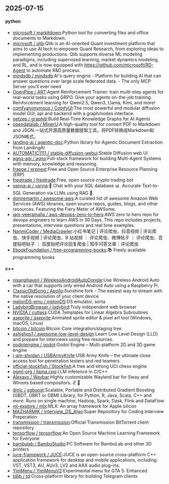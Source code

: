 ## 2025-07-15

#### python
* [microsoft / markitdown](https://github.com/microsoft/markitdown):Python tool for converting files and office documents to Markdown.
* [microsoft / qlib](https://github.com/microsoft/qlib):Qlib is an AI-oriented Quant investment platform that aims to use AI tech to empower Quant Research, from exploring ideas to implementing productions. Qlib supports diverse ML modeling paradigms, including supervised learning, market dynamics modeling, and RL, and is now equipped with https://github.com/microsoft/RD-Agent to automate R&D process.
* [mindsdb / mindsdb](https://github.com/mindsdb/mindsdb):AI's query engine - Platform for building AI that can answer questions over large scale federated data. - The only MCP Server you'll ever need
* [OpenPipe / ART](https://github.com/OpenPipe/ART):Agent Reinforcement Trainer: train multi-step agents for real-world tasks using GRPO. Give your agents on-the-job training. Reinforcement learning for Qwen2.5, Qwen3, Llama, Kimi, and more!
* [comfyanonymous / ComfyUI](https://github.com/comfyanonymous/ComfyUI):The most powerful and modular diffusion model GUI, api and backend with a graph/nodes interface.
* [getzep / graphiti](https://github.com/getzep/graphiti):Build Real-Time Knowledge Graphs for AI Agents
* [opendatalab / MinerU](https://github.com/opendatalab/MinerU):A high-quality tool for convert PDF to Markdown and JSON.一站式开源高质量数据提取工具，将PDF转换成Markdown和JSON格式。
* [landing-ai / agentic-doc](https://github.com/landing-ai/agentic-doc):Python library for Agentic Document Extraction from LandingAI
* [AUTOMATIC1111 / stable-diffusion-webui](https://github.com/AUTOMATIC1111/stable-diffusion-webui):Stable Diffusion web UI
* [agno-agi / agno](https://github.com/agno-agi/agno):Full-stack framework for building Multi-Agent Systems with memory, knowledge and reasoning.
* [frappe / erpnext](https://github.com/frappe/erpnext):Free and Open Source Enterprise Resource Planning (ERP)
* [freqtrade / freqtrade](https://github.com/freqtrade/freqtrade):Free, open source crypto trading bot
* [vanna-ai / vanna](https://github.com/vanna-ai/vanna):🤖 Chat with your SQL database 📊. Accurate Text-to-SQL Generation via LLMs using RAG 🔄.
* [donnemartin / awesome-aws](https://github.com/donnemartin/awesome-aws):A curated list of awesome Amazon Web Services (AWS) libraries, open source repos, guides, blogs, and other resources. Featuring the Fiery Meter of AWSome.
* [iam-veeramalla / aws-devops-zero-to-hero](https://github.com/iam-veeramalla/aws-devops-zero-to-hero):AWS zero to hero repo for devops engineers to learn AWS in 30 Days. This repo includes projects, presentations, interview questions and real time examples.
* [NanmiCoder / MediaCrawler](https://github.com/NanmiCoder/MediaCrawler):小红书笔记 | 评论爬虫、抖音视频 | 评论爬虫、快手视频 | 评论爬虫、B 站视频 ｜ 评论爬虫、微博帖子 ｜ 评论爬虫、百度贴吧帖子 ｜ 百度贴吧评论回复爬虫 | 知乎问答文章｜评论爬虫
* [EbookFoundation / free-programming-books](https://github.com/EbookFoundation/free-programming-books):📚 Freely available programming books

#### c++
* [nisargjhaveri / WirelessAndroidAutoDongle](https://github.com/nisargjhaveri/WirelessAndroidAutoDongle):Use Wireless Android Auto with a car that supports only wired Android Auto using a Raspberry Pi.
* [ClassicOldSong / Apollo](https://github.com/ClassicOldSong/Apollo):Sunshine fork - The easiest way to stream with the native resolution of your client device
* [melonDS-emu / melonDS](https://github.com/melonDS-emu/melonDS):DS emulator, sorta
* [LadybirdBrowser / ladybird](https://github.com/LadybirdBrowser/ladybird):Truly independent web browser
* [NVIDIA / cutlass](https://github.com/NVIDIA/cutlass):CUDA Templates for Linear Algebra Subroutines
* [aseprite / aseprite](https://github.com/aseprite/aseprite):Animated sprite editor & pixel art tool (Windows, macOS, Linux)
* [bitcoin / bitcoin](https://github.com/bitcoin/bitcoin):Bitcoin Core integration/staging tree
* [ashishps1 / awesome-low-level-design](https://github.com/ashishps1/awesome-low-level-design):Learn Low Level Design (LLD) and prepare for interviews using free resources.
* [godotengine / godot](https://github.com/godotengine/godot):Godot Engine – Multi-platform 2D and 3D game engine
* [i-am-shodan / USBArmyKnife](https://github.com/i-am-shodan/USBArmyKnife):USB Army Knife – the ultimate close access tool for penetration testers and red teamers.
* [official-stockfish / Stockfish](https://github.com/official-stockfish/Stockfish):A free and strong UCI chess engine
* [ggml-org / llama.cpp](https://github.com/ggml-org/llama.cpp):LLM inference in C/C++
* [Alexays / Waybar](https://github.com/Alexays/Waybar):Highly customizable Wayland bar for Sway and Wlroots based compositors. ✌️ 🎉
* [dmlc / xgboost](https://github.com/dmlc/xgboost):Scalable, Portable and Distributed Gradient Boosting (GBDT, GBRT or GBM) Library, for Python, R, Java, Scala, C++ and more. Runs on single machine, Hadoop, Spark, Dask, Flink and DataFlow
* [ml-explore / mlx](https://github.com/ml-explore/mlx):MLX: An array framework for Apple silicon
* [MAZHARMIK / Interview_DS_Algo](https://github.com/MAZHARMIK/Interview_DS_Algo):Super Repository for Coding Interview Preperation
* [transmission / transmission](https://github.com/transmission/transmission):Official Transmission BitTorrent client repository
* [tensorflow / tensorflow](https://github.com/tensorflow/tensorflow):An Open Source Machine Learning Framework for Everyone
* [bambulab / BambuStudio](https://github.com/bambulab/BambuStudio):PC Software for BambuLab and other 3D printers
* [juce-framework / JUCE](https://github.com/juce-framework/JUCE):JUCE is an open-source cross-platform C++ application framework for desktop and mobile applications, including VST, VST3, AU, AUv3, LV2 and AAX audio plug-ins.
* [YimMenu / YimMenuV2](https://github.com/YimMenu/YimMenuV2):Experimental menu for GTA 5: Enhanced
* [tdlib / td](https://github.com/tdlib/td):Cross-platform library for building Telegram clients

